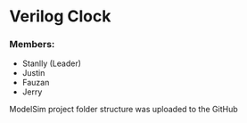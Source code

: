 # Verilog Clock
### Members:
- Stanlly (Leader)
- Justin
- Fauzan
- Jerry

ModelSim project folder structure was uploaded to the GitHub
